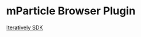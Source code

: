 # mParticle Browser Plugin

[Iteratively SDK](https://github.com/iterativelyhq/itly-sdk/blob/master/README.md)
